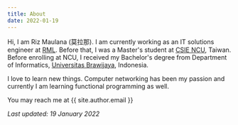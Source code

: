 ```yaml
---
title: About
date: 2022-01-19
---
```


Hi, I am Riz Maulana (莫拉那). I am currently working as an IT solutions engineer at [RML](https://rml.co.id). Before that, I was a Master's student at [CSIE NCU](https://www.csie.ncu.edu.tw/), Taiwan. Before enrolling at NCU, I received my Bachelor's degree from Department of Informatics, [Universitas Brawijaya](https://www.ub.ac.id), Indonesia.


I love to learn new things. Computer networking has been my passion and currently I am learning functional programming as well. 

You may reach me at {{ site.author.email }}

*Last updated: 19 January 2022*
